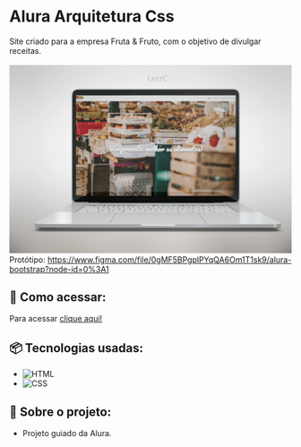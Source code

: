# Alura Arquitetura Css
Site criado para a empresa Fruta & Fruto, com o objetivo de divulgar receitas. 
<br/><br/>
<img src="./assets/img/ORH92S1.jpg" alt="Minha Figura">
Protótipo: https://www.figma.com/file/0gMF5BPgplPYqQA6Om1T1sk9/alura-bootstrap?node-id=0%3A1

##  :mag_right: Como acessar:
Para acessar [clique aqui!](https://letzc.github.io/Arquitetura-CSS/#)

## 📦 Tecnologias usadas:
- ![HTML](https://img.shields.io/badge/HTML-239120?style=for-the-badge&logo=html5&logoColor=white)
- ![CSS](https://img.shields.io/badge/CSS-239120?&style=for-the-badge&logo=css3&logoColor=white)

## :memo: Sobre o projeto:
- Projeto guiado da Alura.
